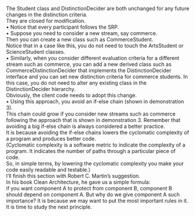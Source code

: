 The Student class and DistinctionDecider are both unchanged for any future changes in the distinction criteria.<br>
They are closed for modification.<br>
• Notice that every participant follows the SRP.<br>
• Suppose you need to consider a new stream, say commerce.<br>
Then you can create a new class such as CommerceStudent.<br>
Notice that in a case like this, you do not need to touch the ArtsStudent or ScienceStudent classes.<br>
• Similarly, when you consider different evaluation criteria for a different stream such as commerce,
you can add a new derived class such as CommerceDistinctionDecider
that implements the DistinctionDecider interface and you can set new distinction criteria for commerce students.
In this case, you do not need to alter any existing class in the DistinctionDecider hierarchy.<br>
Obviously, the client code needs to adopt this change.<br>
• Using this approach, you avoid an if-else chain (shown in demonstration 3).<br>
This chain could grow if you consider new streams such as commerce following the approach that is shown in demonstration
3. Remember that avoiding a big if-else chain is always considered a better practice.<br>
It is because avoiding the if-else chains lowers the cyclomatic complexity of a program and produces better code.<br>
(Cyclomatic complexity is a software metric to indicate the complexity of a program.
It indicates the number of paths through a particular piece of code.<br>
So, in simple terms, by lowering the cyclomatic complexity you make your code easily readable and testable.)<br>
I’ll finish this section with Robert C. Martin’s suggestion.<br>
In his book Clean Architecture, he gave us a simple formula:<br>
  if you want component A to protect from component B, component B should depend on component
    A. But why do we give component A such importance?
  It is because we may want to put the most important rules in it.
It is time to study the next principle.
